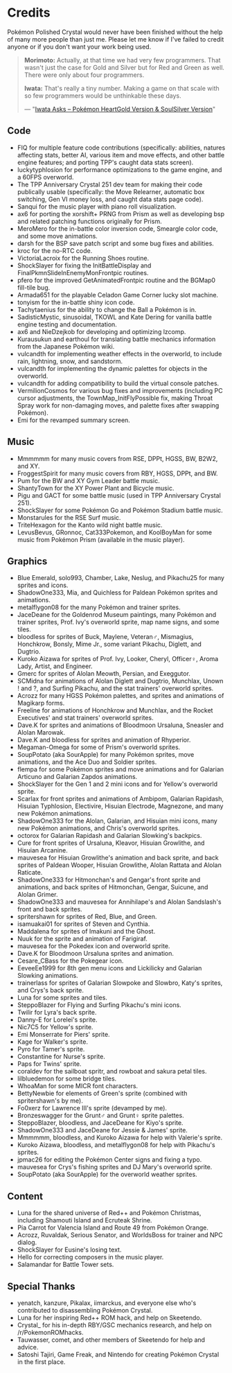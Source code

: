 # Credits

Pokémon Polished Crystal would never have been finished without the help of many more people than just me. Please let me know if I've failed to credit anyone or if you don't want your work being used.

> **Morimoto:** Actually, at that time we had very few programmers. That wasn't just the case for Gold and Silver but for Red and Green as well. There were only about four programmers.
>
> **Iwata:** That's really a tiny number. Making a game on that scale with so few programmers would be unthinkable these days.
>
> — "[Iwata Asks – Pokémon HeartGold Version & SoulSilver Version](https://www.nintendo.co.uk/Iwata-Asks/Iwata-Asks-Pokemon-HeartGold-Version-SoulSilver-Version/Iwata-Asks-Pokemon-HeartGold-Version-SoulSilver-Version/3-Just-Being-President-Was-A-Waste-/3-Just-Being-President-Was-A-Waste--225951.html)"


## Code

* FIQ for multiple feature code contributions (specifically: abilities, natures affecting stats, better AI, various item and move effects, and other battle engine features; and porting TPP's caught data stats screen).
* luckytyphlosion for performance optimizations to the game engine, and a 60FPS overworld.
* The TPP Anniversary Crystal 251 dev team for making their code publically usable (specifically: the Move Relearner, automatic box switching, Gen VI money loss, and caught data stats page code).
* Sanqui for the music player with piano roll visualization.
* ax6 for porting the xorshift+ PRNG from Prism as well as developing bsp and related patching functions originally for Prism.
* MeroMero for the in-battle color inversion code, Smeargle color code, and some move animations.
* darsh for the BSP save patch script and some bug fixes and abilities.
* kroc for the no-RTC code.
* VictoriaLacroix for the Running Shoes routine.
* ShockSlayer for fixing the InitBattleDisplay and FinalPkmnSlideInEnemyMonFrontpic routines.
* pfero for the improved GetAnimatedFrontpic routine and the BGMap0 fill-tile bug.
* Armada651 for the playable Celadon Game Corner lucky slot machine.
* tonyism for the in-battle shiny icon code.
* Tachytaenius for the ability to change the Ball a Pokémon is in.
* SadisticMystic, sinusoidal, TKOWL and Kate Dering for vanilla battle engine testing and documentation.
* ax6 and NieDzejkob for developing and optimizing lzcomp.
* Kurausukun and earthoul for translating battle mechanics information from the Japanese Pokémon wiki.
* vulcandth for implementing weather effects in the overworld, to include rain, lightning, snow, and sandstorm.
* vulcandth for implementing the dynamic palettes for objects in the overworld.
* vulcandth for adding compatibility to build the virtual console patches.
* VermilionCosmos for various bug fixes and improvements (including PC cursor adjustments, the TownMap_InitFlyPossible fix, making Throat Spray work for non-damaging moves, and palette fixes after swapping Pokémon).
* Emi for the revamped summary screen.


## Music

* Mmmmmm for many music covers from RSE, DPPt, HGSS, BW, B2W2, and XY.
* FroggestSpirit for many music covers from RBY, HGSS, DPPt, and BW.
* Pum for the BW and XY Gym Leader battle music.
* ShantyTown for the XY Power Plant and Bicycle music.
* Pigu and GACT for some battle music (used in TPP Anniversary Crystal 251).
* ShockSlayer for some Pokémon Go and Pokémon Stadium battle music.
* Monstarules for the RSE Surf music.
* TriteHexagon for the Kanto wild night battle music.
* LevusBevus, GRonnoc, Cat333Pokemon, and KoolBoyMan for some music from Pokémon Prism (available in the music player).


## Graphics

* Blue Emerald, solo993, Chamber, Lake, Neslug, and Pikachu25 for many sprites and icons.
* ShadowOne333, Mia, and Quichless for Paldean Pokémon sprites and animations.
* metalflygon08 for the many Pokémon and trainer sprites.
* JaceDeane for the Goldenrod Museum paintings, many Pokémon and trainer sprites, Prof. Ivy's overworld sprite, map name signs, and some tiles.
* bloodless for sprites of Buck, Maylene, Veteran♂, Mismagius, Honchkrow, Bonsly, Mime Jr., some variant Pikachu, Diglett, and Dugtrio.
* Kuroko Aizawa for sprites of Prof. Ivy, Looker, Cheryl, Officer♀, Aroma Lady, Artist, and Engineer.
* Gmerc for sprites of Alolan Meowth, Persian, and Exeggutor.
* SCMidna for animations of Alolan Diglett and Dugtrio, Munchlax, Unown ! and ?, and Surfing Pikachu, and the stat trainers' overworld sprites.
* Acrozz for many HGSS Pokémon palettes, and sprites and animations of Magikarp forms.
* Freeline for animations of Honchkrow and Munchlax, and the Rocket Executives' and stat trainers' overworld sprites.
* Dave.K for sprites and animations of Bloodmoon Ursaluna, Sneasler and Alolan Marowak.
* Dave.K and bloodless for sprites and animation of Rhyperior.
* Megaman-Omega for some of Prism's overworld sprites.
* SoupPotato (aka SourApple) for many Pokémon sprites, move animations, and the Ace Duo and Soldier sprites.
* flempa for some Pokémon sprites and move animations and for Galarian Articuno and Galarian Zapdos animations.
* ShockSlayer for the Gen 1 and 2 mini icons and for Yellow's overworld sprite.
* Scarlax for front sprites and animations of Ambipom, Galarian Rapidash, Hisuian Typhlosion, Electivire, Hisuian Electrode, Magnezone, and many new Pokémon animations.
* ShadowOne333 for the Alolan, Galarian, and Hisuian mini icons, many new Pokémon animations, and Chris's overworld sprites.
* octorox for Galarian Rapidash and Galarian Slowking's backpics.
* Cure for front sprites of Ursaluna, Kleavor, Hisuian Growlithe, and Hisuian Arcanine.
* mauvesea for Hisuian Growlithe's animation and back sprite, and back sprites of Paldean Wooper, Hisuian Growlithe, Alolan Rattata and Alolan Raticate.
* ShadowOne333 for Hitmonchan's and Gengar's front sprite and animations, and back sprites of Hitmonchan, Gengar, Suicune, and Alolan Grimer.
* ShadowOne333 and mauvesea for Annihilape's and Alolan Sandslash's front and back sprites.
* spritershawn for sprites of Red, Blue, and Green.
* isamuakai01 for sprites of Steven and Cynthia.
* Maddalena for sprites of Imakuni and the Ghost.
* Nuuk for the sprite and animation of Farigiraf.
* mauvesea for the Pokedex icon and overworld sprite.
* Dave.K for Bloodmoon Ursaluna sprites and animation.
* Cesare_CBass for the Pokegear icon.
* EeveeEe1999 for 8th gen menu icons and Lickilicky and Galarian Slowking animations.
* trainerlass for sprites of Galarian Slowpoke and Slowbro, Katy's sprites, and Crys's back sprite.
* Luna for some sprites and tiles.
* SteppoBlazer for Flying and Surfing Pikachu's mini icons.
* Twilir for Lyra's back sprite.
* Danny-E for Lorelei's sprite.
* Nic7C5 for Yellow's sprite.
* Emi Monserrate for Piers' sprite.
* Kage for Walker's sprite.
* Pyro for Tamer's sprite.
* Constantine for Nurse's sprite.
* Paps for Twins' sprite.
* coraldev for the sailboat spritr, and rowboat and sakura petal tiles.
* lilbluedemon for some bridge tiles.
* WhoaMan for some MICR font characters.
* BettyNewbie for elements of Green's sprite (combined with spritershawn's by me).
* Fo0xerz for Lawrence III's sprite (devamped by me).
* Bronzeswagger for the Grunt♂ and Grunt♀ sprite palettes.
* SteppoBlazer, bloodless, and JaceDeane for Kiyo's sprite.
* ShadowOne333 and JaceDeane for Jessie & James' sprite.
* Mmmmmm, bloodless, and Kuroko Aizawa for help with Valerie's sprite.
* Kuroko Aizawa, bloodless, and metalflygon08 for help with Pikachu's sprites.
* jpmac26 for editing the Pokémon Center signs and fixing a typo.
* mauvesea for Crys's fishing sprites and DJ Mary's overworld sprite.
* SoupPotato (aka SourApple) for the overworld weather sprites.


## Content

* Luna for the shared universe of Red++ and Pokémon Christmas, including Shamouti Island and Ecruteak Shrine.
* Pia Carrot for Valencia Island and Route 49 from Pokémon Orange.
* Acrozz, Ruvaldak, Serious Senator, and WorldsBoss for trainer and NPC dialog.
* ShockSlayer for Eusine's losing text.
* Hello for correcting composers in the music player.
* Salamandar for Battle Tower sets.


## Special Thanks

* yenatch, kanzure, Pikalax, iimarckus, and everyone else who's contributed to disassembling Pokémon Crystal.
* Luna for her inspiring Red++ ROM hack, and help on Skeetendo.
* Crystal_ for his in-depth RBY/GSC mechanics research, and help on /r/PokemonROMhacks.
* Tauwasser, comet, and other members of Skeetendo for help and advice.
* Satoshi Tajiri, Game Freak, and Nintendo for creating Pokémon Crystal in the first place.
